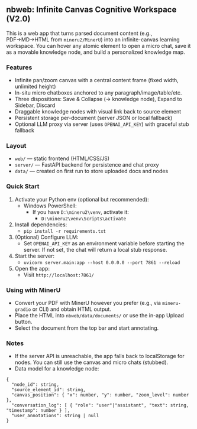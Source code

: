 ## nbweb: Infinite Canvas Cognitive Workspace (V2.0)

This is a web app that turns parsed document content (e.g., PDF→MD→HTML from `mineru2/MinerU`) into an infinite-canvas learning workspace. You can hover any atomic element to open a micro chat, save it as a movable knowledge node, and build a personalized knowledge map.

### Features
- Infinite pan/zoom canvas with a central content frame (fixed width, unlimited height)
- In-situ micro chatboxes anchored to any paragraph/image/table/etc.
- Three dispositions: Save & Collapse (→ knowledge node), Expand to Sidebar, Discard
- Draggable knowledge nodes with visual link back to source element
- Persistent storage per-document (server JSON or local fallback)
- Optional LLM proxy via server (uses `OPENAI_API_KEY`) with graceful stub fallback

### Layout
- `web/` — static frontend (HTML/CSS/JS)
- `server/` — FastAPI backend for persistence and chat proxy
- `data/` — created on first run to store uploaded docs and nodes

### Quick Start
1) Activate your Python env (optional but recommended):
   - Windows PowerShell:
     - If you have `D:\mineru2\venv`, activate it:
       - `D:\mineru2\venv\Scripts\activate`
2) Install dependencies:
   - `pip install -r requirements.txt`
3) (Optional) Configure LLM:
   - Set `OPENAI_API_KEY` as an environment variable before starting the server. If not set, the chat will return a local stub response.
4) Start the server:
   - `uvicorn server.main:app --host 0.0.0.0 --port 7861 --reload`
5) Open the app:
   - Visit `http://localhost:7861/`

### Using with MinerU
- Convert your PDF with MinerU however you prefer (e.g., via `mineru-gradio` or CLI) and obtain HTML output.
- Place the HTML into `nbweb/data/documents/` or use the in-app Upload button.
- Select the document from the top bar and start annotating.

### Notes
- If the server API is unreachable, the app falls back to localStorage for nodes. You can still use the canvas and micro chats (stubbed).
- Data model for a knowledge node:
```
{
  "node_id": string,
  "source_element_id": string,
  "canvas_position": { "x": number, "y": number, "zoom_level": number },
  "conversation_log": [ { "role": "user"|"assistant", "text": string, "timestamp": number } ],
  "user_annotations": string | null
}
```


